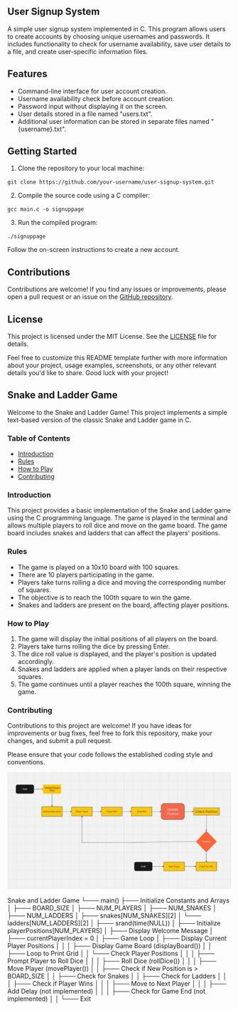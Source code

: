<!DOCTYPE html>
<html>

<body>
    <section>
        <h1>User Signup System</h1>
        <p>A simple user signup system implemented in C. This program allows users to create accounts by choosing unique usernames and passwords. It includes functionality to check for username availability, save user details to a file, and create user-specific information files.</p>
        <h2>Features</h2>
        <ul>
            <li>Command-line interface for user account creation.</li>
            <li>Username availability check before account creation.</li>
            <li>Password input without displaying it on the screen.</li>
            <li>User details stored in a file named "users.txt".</li>
            <li>Additional user information can be stored in separate files named "{username}.txt".</li>
        </ul>
        <h2>Getting Started</h2>
        <ol>
            <li>Clone the repository to your local machine:</li>
        </ol>
        <pre><code>git clone https://github.com/your-username/user-signup-system.git</code></pre>
        <ol start="2">
            <li>Compile the source code using a C compiler:</li>
        </ol>
        <pre><code>gcc main.c -o signuppage</code></pre>
        <ol start="3">
            <li>Run the compiled program:</li>
        </ol>
        <pre><code>./signuppage</code></pre>
        <p>Follow the on-screen instructions to create a new account.</p>
        <h2>Contributions</h2>
        <p>Contributions are welcome! If you find any issues or improvements, please open a pull request or an issue on the <a href="https://github.com/your-username/user-signup-system">GitHub repository</a>.</p>
        <h2>License</h2>
        <p>This project is licensed under the MIT License. See the <a href="LICENSE">LICENSE</a> file for details.</p>
        <p>Feel free to customize this README template further with more information about your project, usage examples, screenshots, or any other relevant details you'd like to share. Good luck with your project!</p>
    </section>
    <section>
        <h2>Snake and Ladder Game</h2>
        <p>Welcome to the Snake and Ladder Game! This project implements a simple text-based version of the classic Snake and Ladder game in C.</p>
        <h3>Table of Contents</h3>
        <ul>
            <li><a href="#introduction">Introduction</a></li>
            <li><a href="#rules">Rules</a></li>
            <li><a href="#how-to-play">How to Play</a></li>
            <li><a href="#contributing">Contributing</a></li>
        </ul>
        <h3 id="introduction">Introduction</h3>
        <p>This project provides a basic implementation of the Snake and Ladder game using the C programming language. The game is played in the terminal and allows multiple players to roll dice and move on the game board. The game board includes snakes and ladders that can affect the players' positions.</p>
        <h3 id="rules">Rules</h3>
        <ul>
            <li>The game is played on a 10x10 board with 100 squares.</li>
            <li>There are 10 players participating in the game.</li>
            <li>Players take turns rolling a dice and moving the corresponding number of squares.</li>
            <li>The objective is to reach the 100th square to win the game.</li>
            <li>Snakes and ladders are present on the board, affecting player positions.</li>
        </ul>
        <h3 id="how-to-play">How to Play</h3>
        <ol>
            <li>The game will display the initial positions of all players on the board.</li>
            <li>Players take turns rolling the dice by pressing Enter.</li>
            <li>The dice roll value is displayed, and the player's position is updated accordingly.</li>
            <li>Snakes and ladders are applied when a player lands on their respective squares.</li>
            <li>The game continues until a player reaches the 100th square, winning the game.</li>
        </ol>
        <h3 id="contributing">Contributing</h3>
        <p>Contributions to this project are welcome! If you have ideas for improvements or bug fixes, feel free to fork this repository, make your changes, and submit a pull request.</p>
        <p>Please ensure that your code follows the established coding style and conventions.</p>
        <img src="https://github.com/yogi428/codewithC/blob/main/WhatsApp%20Image%202023-07-31%20at%2021.08.04.jpg" alt="Snake and Ladder Game Screenshot">
        <p>
Snake and Ladder Game
       └─── main()
             ├─── Initialize Constants and Arrays
             │     ├─── BOARD_SIZE
             │     ├─── NUM_PLAYERS
             │     ├─── NUM_SNAKES
             │     ├─── NUM_LADDERS
             │     ├─── snakes[NUM_SNAKES][2]
             │     └─── ladders[NUM_LADDERS][2]
             │
             ├─── srand(time(NULL))
             │
             ├─── Initialize playerPositions[NUM_PLAYERS]
             │
             ├─── Display Welcome Message
             │
             ├─── currentPlayerIndex = 0
             │
             ├─── Game Loop
             │     ├─── Display Current Player Positions
             │     │
             │     ├─── Display Game Board (displayBoard())
             │     │     ├─── Loop to Print Grid
             │     │     └─── Check Player Positions
             │     │
             │     ├─── Prompt Player to Roll Dice
             │     │
             │     ├─── Roll Dice (rollDice())
             │     │
             │     ├─── Move Player (movePlayer())
             │     │     ├─── Check if New Position is > BOARD_SIZE
             │     │     ├─── Check for Snakes
             │     │     ├─── Check for Ladders
             │     │
             │     ├─── Check if Player Wins
             │     │
             │     ├─── Move to Next Player
             │     │
             │     ├─── Add Delay (not implemented)
             │     │
             │     ├─── Check for Game End (not implemented)
             │     │
             └─── Exit</p>
    </section>
  </body>
</html>
